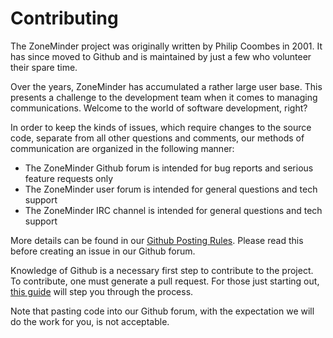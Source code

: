 # Contributing

The ZoneMinder project was originally written by Philip Coombes in 2001. It has since moved to Github and is maintained by just a few who volunteer their spare time.  

Over the years, ZoneMinder has accumulated a rather large user base. This presents a challenge to the development team when it comes to managing communications. Welcome to the world of software development, right?

In order to keep the kinds of issues, which require changes to the source code, separate from all other questions and comments, our methods of communication are organized in the following manner:

- The ZoneMinder Github forum is intended for bug reports and serious feature requests only
- The ZoneMinder user forum is intended for general questions and tech support
- The ZoneMinder IRC channel is intended for general questions and tech support

More details can be found in our [Github Posting Rules](https://github.com/ZoneMinder/ZoneMinder/wiki/Github-Posting-Rules). Please read this before creating an issue in our Github forum.

Knowledge of Github is a necessary first step to contribute to the project. To contribute, one must generate a pull request. For those just starting out, [this guide](https://github.com/ZoneMinder/ZoneMinder/wiki/Understanding-Github-and-Pull-Requests) will step you through the process. 

Note that pasting code into our Github forum, with the expectation we will do the work for you, is not acceptable.
